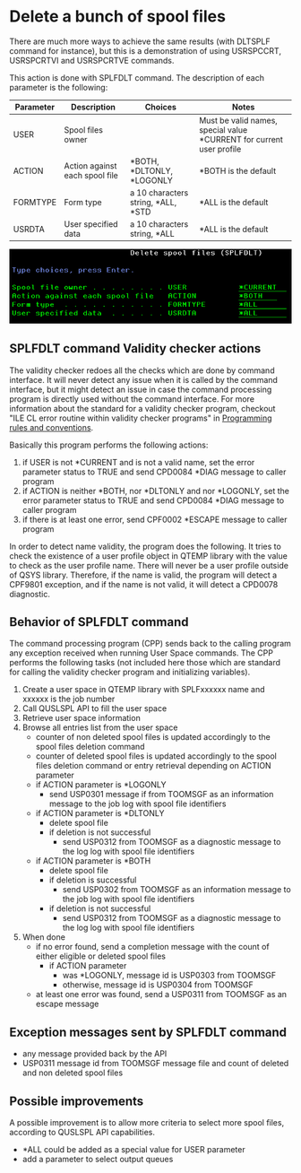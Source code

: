 # Delete a bunch of spool files

There are much more ways to achieve the same results (with DLTSPLF command for instance), but this is a demonstration of using USRSPCCRT, USRSPCRTVI and USRSPCRTVE commands.

This action is done with SPLFDLT command. The description of each parameter is the following:

|Parameter|Description|Choices|Notes|
|---------|-----------|-------|-----|
|USER|Spool files owner||Must be valid names, special value \*CURRENT for current user profile|
|ACTION|Action against each spool file|\*BOTH, \*DLTONLY, \*LOGONLY|\*BOTH is the default|
|FORMTYPE|Form type|a 10 characters string, \*ALL, \*STD|\*ALL is the default|
|USRDTA|User specified data|a 10 characters string, \*ALL|\*ALL is the default|

![SPLFDLT command prompt](../Assets/splfdlt_command_prompt.png)

## SPLFDLT command Validity checker actions

The validity checker redoes all the checks which are done by command interface. It will never detect any issue when it is called by the command interface, but it might detect an issue in case the command processing program is directly used without the command interface. For more information about the standard for a validity checker program, checkout "ILE CL error routine within validity checker programs" in [Programming rules and conventions](../../Common/Programming%20rules%20and%20conventions.md).

Basically this program performs the following actions:

1. if USER is not *CURRENT and is not a valid name, set the error parameter status to TRUE and send CPD0084 \*DIAG message to caller program
2. if ACTION is neither \*BOTH, nor \*DLTONLY and nor \*LOGONLY, set the error parameter status to TRUE and send CPD0084 \*DIAG message to caller program
3. if there is at least one error, send CPF0002 \*ESCAPE message to caller program

In order to detect name validity, the program does the following. It tries to check the existence of a user profile object in QTEMP library with the value to check as the user profile name. There will never be a user profile outside of QSYS library. Therefore, if the name is valid, the program will detect a CPF9801 exception, and if the name is not valid, it will detect a CPD0078 diagnostic.

## Behavior of SPLFDLT command

The command processing program (CPP) sends back to the calling program any exception received when running User Space commands.
The CPP performs the following tasks (not included here those which are standard for calling the validity checker program and initializing variables).

1. Create a user space in QTEMP library with SPLFxxxxxx name and xxxxxx is the job number
2. Call QUSLSPL API to fill the user space
3. Retrieve user space information
4. Browse all entries list from the user space
    - counter of non deleted spool files is updated accordingly to the spool files deletion command
    - counter of deleted spool files is updated accordingly to the spool files deletion command or entry retrieval depending on ACTION parameter
    - if ACTION parameter is *LOGONLY
        - send USP0301 message if from TOOMSGF as an information message to the job log with spool file identifiers
    - if ACTION parameter is *DLTONLY
        - delete spool file
        - if deletion is not successful
            - send USP0312 from TOOMSGF as a diagnostic message to the log log with spool file identifiers
    - if ACTION parameter is *BOTH
        - delete spool file
        - if deletion is successful
            - send USP0302 from TOOMSGF as an information message to the job log with spool file identifiers
        - if deletion is not successful
            - send USP0312 from TOOMSGF as a diagnostic message to the log log with spool file identifiers
5. When done
    - if no error found, send a completion message with the count of either eligible or deleted spool files
        - if ACTION parameter
            - was *LOGONLY, message id is USP0303 from TOOMSGF
            - otherwise, message id is USP0304 from TOOMSGF
    - at least one error was found, send a USP0311 from TOOMSGF as an escape message

## Exception messages sent by SPLFDLT command

- any message provided back by the API
- USP0311 message id from TOOMSGF message file and count of deleted and non deleted spool files

## Possible improvements

A possible improvement is to allow more criteria to select more spool files, according to QUSLSPL API capabilities.

- *ALL could be added as a special value for USER parameter
- add a parameter to select output queues
